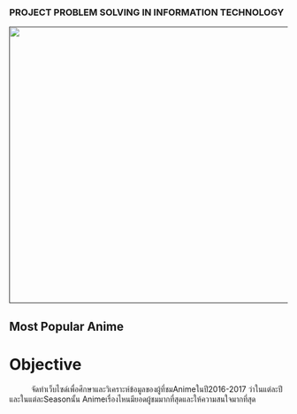 <h3>PROJECT PROBLEM SOLVING IN INFORMATION TECHNOLOGY</h3>
<a href=""><img src="img/anime.jpg" width="1000px"  height="500"></a><br>
<h2>Most Popular Anime</h2>
<h1>Objective</h1>
&nbsp;&nbsp;&nbsp;&nbsp;&nbsp;&nbsp;&nbsp;&nbsp;&nbsp;&nbsp;จัดทำเว็บไซด์เพื่อศึกษาและวิเคราะห์ข้อมูลของผู้ที่ชมAnimeในปี2016-2017 ว่าในแต่ละปีและในแต่ละSeasonนั้น
Animeเรื่องไหนมียอดผู้ชมมากที่สุดและให้ความสนใจมากที่สุด